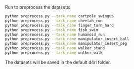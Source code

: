 Run to preprocess the datasets:

```bash
python preprocess.py --task_name cartpole_swingup
python preprocess.py --task_name cheetah_run 
python preprocess.py --task_name finger_turn_hard 
python preprocess.py --task_name fish_swim 
python preprocess.py --task_name humanoid_run 
python preprocess.py --task_name manipulator_insert_ball
python preprocess.py --task_name manipulator_insert_peg
python preprocess.py --task_name walker_stand
python preprocess.py --task_name walker_walk
```

The datasets will be saved in the default d4rl folder.